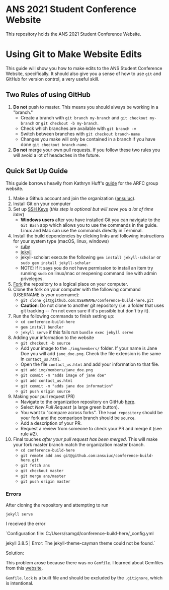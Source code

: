 # ANS 2021 Student Conference Website
This repository holds the ANS 2021 Student Conference Website.

# Using Git to Make Website Edits
This guide will show you how to make edits to the ANS Student Conference Website, 
specifically. It should also give you a sense of how to use `git` and GitHub for version 
control, a very useful skill. 

## Two Rules of using GitHub
1. **Do not** push to master. This means you should always be working in a "branch."
	* Create a branch with `git branch my-branch` and `git checkout my-branch` or `git checkout -b my-branch`.
	* Check which branches are available with `git branch -v`
	* Switch between branches with `git checkout branch-name`
	* Changes you make will only be contained in a branch if you have done `git checkout branch-name`. 
2. **Do not** merge your own pull requests. 
If you follow these two rules you will avoid a lot of headaches in the future.

## Quick Set Up Guide
This guide borrows heavily from Kathryn Huff's [guide](http://arfc.github.io/manual/guides/website) for the ARFC group website.
1. Make a Github account and join the organization ([ansuiuc](https://github.com/ansuiuc)). 
2. Install Git on your computer
3. Set up [SSH Keys](https://help.github.com/en/github/authenticating-to-github/connecting-to-github-with-ssh) (_this step is optional but will save you a lot of time later_)
	* **Windows users** after you have installed Git you can navigate to the `Git Bash` app which allows you to use the commands in the guide. Linux and Mac can use the commands directly in Terminal.  
4. Install the build dependencies by clicking links and following instructions for your system type (macOS, linux, windows)
	* [ruby](https://www.ruby-lang.org/en/documentation/installation/)
	* [jekyll](https://jekyllrb.com/docs/installation/)
	* jekyll-scholar: execute the following `gem install jekyll-scholar` or `sudo gem install jekyll-scholar`
	* NOTE: If it says you do not have permission to install an item try running `sudo` on linux/mac or reopening command line with admin priveleges.
5. [Fork](https://github.com/ansuiuc/conference-build-here) the repository to a logical place on your computer. 
6. Clone the fork on your computer with the following command (USERNAME is _your_ username): 
	* `git clone git@github.com:USERNAME/conference-build-here.git`
	* **Caution**: Do not clone to another git repository (i.e. a folder that uses git tracking -- I'm not even sure if it's possible but don't try it). 
7. Run the following commands to finish setting up:
	* `cd conference-build-here`
	* `gem install bundler`
	* `jekyll serve` if this fails run `bundle exec jekyll serve`  
8. Adding your information to the website 
	* `git checkout -b source` 
	* Add your image to the `./img/members/` folder. If your name is Jane Doe you will add `jane_doe.png`. Check the file extension is the same in `contact_us.html`. 
	* Open the file `contact_us.html` and add your information to that file. 
	* `git add img/members/jane_doe.png`
	* `git commit -m "adds image of jane doe"`
	* `git add contact_us.html`
	* `git commit -m "adds jane doe information"`
	* `git push origin source`
9. Making your pull request (PR) 
	* Navigate to the organization repository on GitHub [here](https://github.com/ansuiuc/conference-build-here/pulls).
	* Select *New Pull Request* (a large green button).
	* You want to "compare across forks". The `head repository` should be your fork and the comparison branch should be `source`. 
	* Add a description of your PR. 
	* Request a review from someone to check your PR and merge it (see rule #2). 
10. Final touches *after your pull request has been merged*. This will make your fork master branch match the organization master branch. 
	* `cd conference-build-here`
	* `git remote add ans git@github.com:ansuiuc/conference-build-here.git`
	* `git fetch ans`
	* `git checkout master`
	* `git merge ans/master`
	* `git push origin master`



### Errors

After cloning the repository and attempting to run 

`jekyll serve`
 
I received the error 

`Configuration file: C:/Users/samgd/conference-build-here/_config.yml                

jekyll 3.8.5 | Error:  The jekyll-theme-cayman theme could not be found.`


Solution: 

This problem arose because there was no `Gemfile`. I learned about Gemfiles from this [website](https://learn.cloudcannon.com/jekyll/gemfiles-and-the-bundler/).

`Gemfile.lock` is a built file and should be excluded by the `.gitignore`, which is intentional. 
